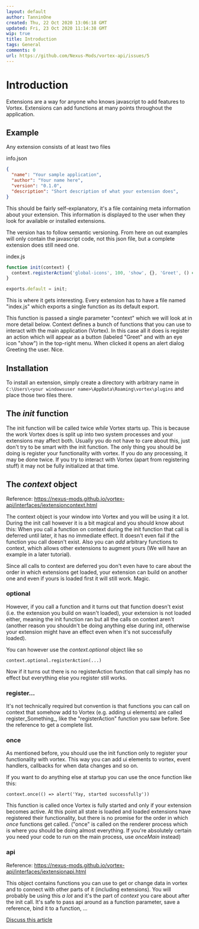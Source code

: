 ```yaml
---
layout: default
author: TanninOne
created: Thu, 22 Oct 2020 13:06:18 GMT
updated: Fri, 23 Oct 2020 11:14:38 GMT
wip: true
title: Introduction
tags: General
comments: 0
url: https://github.com/Nexus-Mods/vortex-api/issues/5
---
```

# Introduction

Extensions are a way for anyone who knows javascript to add features to Vortex. Extensions can add functions at many points throughout the application.

## Example

Any extension consists of at least two files

info.json
``` JSON
{
  "name": "Your sample application",
  "author": "Your name here",
  "version": "0.1.0",
  "description": "Short description of what your extension does",
}
```

This should be fairly self-explanatory, it's a file containing meta information about your extension.
This information is displayed to the user when they look for available or installed extensions.

The version has to follow semantic versioning.
From here on out examples will only contain the javascript code, not this json file, but a complete extension does still need one.

index.js

```JavaScript
function init(context) {
  context.registerAction('global-icons', 100, 'show', {}, 'Greet', () => { alert('Hello World!'); });
}

exports.default = init;
```

This is where it gets interesting. Every extension has to have a file named "index.js" which exports a single function as its default export.

This function is passed a single parameter "context" which we will look at in more detail below.
Context defines a bunch of functions that you can use to interact with the main application (Vortex).
In this case all it does is register an action which will appear as a button (labeled "Greet" and with an eye icon "show") in the top-right menu. When clicked it opens an alert dialog Greeting the user. Nice.

## Installation

To install an extension, simply create a directory with arbitrary name in `C:\Users\<your windowsuser name>\AppData\Roaming\vortex\plugins` and place those two files there.

## The _init_ function

The init function will be called twice _while_ Vortex starts up. This is because the work Vortex does is split up into two system processes and your extensions may affect both.
Usually you do not have to care about this, just don't try to be smart with the init function. The only thing you should be doing is register your functionality with vortex. If you do any processing, it may be done twice. If you try to interact with Vortex (apart from registering stuff) it may not be fully initialized at that time.

## The _context_ object

Reference: https://nexus-mods.github.io/vortex-api/interfaces/iextensioncontext.html

The context object is your window into Vortex and you will be using it a lot.
During the init call however it is a bit magical and you should know about this:
When you call a function on context during the init function that call is deferred until later, it has no immediate effect. It doesn't even fail if the function you call doesn't exist.
Also you can _add_ arbitrary functions to context, which allows other extensions to augment yours (We will have an example in a later tutorial).

Since all calls to context are deferred you don't even have to care about the order in which extensions get loaded, your extension can build on another one and even if yours is loaded first it will still work. Magic.

### optional

However, if you call a function and it turns out that function doesn't exist (i.e. the extension you build on wasn't loaded), your extension is not loaded either, meaning the init function ran but all the calls on context aren't (another reason you shouldn't be doing anything else during init, otherwise your extension might have an effect even when it's not successfully loaded).

You can however use the _context.optional_ object like so
```
context.optional.registerAction(...)
```
Now if it turns out there is no registerAction function that call simply has no effect but everything else you register still works.

### register...

It's not technically required but convention is that functions you can call on context that somehow add to Vortex (e.g. adding ui elements) are called register_Something_, like the "registerAction" function you saw before.
See the reference to get a complete list.

### once

As mentioned before, you should use the init function only to register your functionality with vortex. This way you can add ui elements to vortex, event handlers, callbacks for when data changes and so on.

If you want to do anything else at startup you can use the once function like this:
```
context.once(() => alert('Yay, started successfully'))
```

This function is called once Vortex is fully started and only if your extension becomes active. At this point all state is loaded and loaded extensions have registered their functionality, but there is no promise for the order in which _once_ functions get called.
("once" is called on the renderer process which is where you should be doing almost everything. If you're absolutely certain you need your code to run on the main process, use _onceMain_ instead)

### api

Reference: https://nexus-mods.github.io/vortex-api/interfaces/iextensionapi.html

This object contains functions you can use to get or change data in vortex and to connect with other parts of it (including extensions). You will probably be using this _a lot_ and it's the part of _context_ you care about after the init call. It's safe to pass api around as a function parameter, save a reference, bind it to a function, ...

[Discuss this article](https://github.com/Nexus-Mods/vortex-api/issues/5)